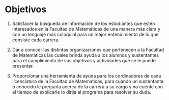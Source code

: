 # Objetivos

  1. Satisfacer la búsqueda de información de los estudiantes que estén interesados en la Facultad de Matemáticas de una manera más clara y con un lenguaje más coloquial para un mejor entendimiento de lo que consiste cada carrera.
  
  2. Dar a conocer las distintas organizaciones que pertenecen a la Facultad de Matemáticas las cuales brinda ayuda a los alumnos y sustentantes para el cumplimiento de sus objetivos y actividades que se le puede presentar.
  
  3. Proporcionar una herramienta de ayuda para los cordinadores de cada licenciatura de la Facultad de Matematicas, para cuando un sustentante o conocido le pregunta acerca de la carrera a su cargo y no cuente con el tiempo de explicarle lo dirija al programa para resolver su duda. 
